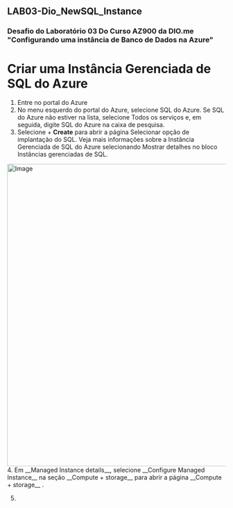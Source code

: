 ## LAB03-Dio_NewSQL_Instance
### Desafio do Laboratório 03 Do Curso AZ900 da DIO.me "Configurando uma instância de Banco de Dados na Azure"

# __Criar uma Instância Gerenciada de SQL do Azure__

1. Entre no portal do Azure
2. No menu esquerdo do portal do Azure, selecione SQL do Azure. Se SQL do Azure não estiver na lista, selecione Todos os serviços e, em seguida, digite SQL do Azure na caixa de pesquisa.
3. Selecione + __Create__ para abrir a página Selecionar opção de implantação do SQL. Veja mais informações sobre a Instância Gerenciada de SQL do Azure selecionando Mostrar detalhes no bloco Instâncias gerenciadas de SQL.
  <img width="1151" height="696" alt="Image" src="https://github.com/user-attachments/assets/a32ab0e1-cbf8-413d-8784-6d540f97a208" />
4. Em __Managed Instance details__, selecione __Configure Managed Instance__ na seção __Compute + storage__ para abrir a página  __Compute + storage__ .
  
5. 
